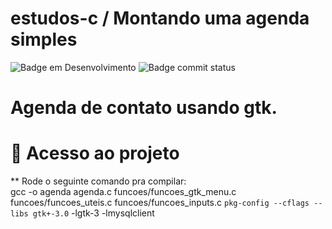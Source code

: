 # estudos-c / Montando uma agenda simples

![Badge em Desenvolvimento](https://img.shields.io/hackage-deps/v/gtk)
![Badge commit status](https://img.shields.io/github/commit-status/RicoGama/agenda-c/main/0bd8c98b8886c7b8344c68c93068fe2cdf522db9)

<h1>Agenda de contato usando gtk.</h1>

# 📁 Acesso ao projeto
** Rode o seguinte comando pra compilar: <br/>
gcc -o agenda agenda.c funcoes/funcoes_gtk_menu.c funcoes/funcoes_uteis.c funcoes/funcoes_inputs.c `pkg-config --cflags --libs gtk+-3.0` -lgtk-3 -lmysqlclient